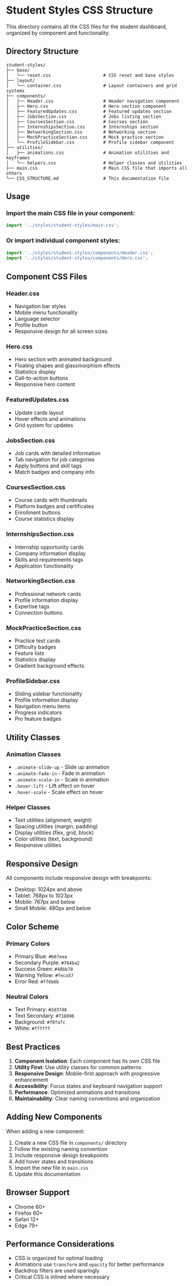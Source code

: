 # Student Styles CSS Structure

This directory contains all the CSS files for the student dashboard, organized by component and functionality.

## Directory Structure

```
student-styles/
├── base/
│   └── reset.css                    # CSS reset and base styles
├── layout/
│   └── container.css                # Layout containers and grid systems
├── components/
│   ├── Header.css                   # Header navigation component
│   ├── Hero.css                     # Hero section component
│   ├── FeaturedUpdates.css          # Featured updates section
│   ├── JobsSection.css              # Jobs listing section
│   ├── CoursesSection.css           # Courses section
│   ├── InternshipsSection.css       # Internships section
│   ├── NetworkingSection.css        # Networking section
│   ├── MockPracticeSection.css      # Mock practice section
│   └── ProfileSidebar.css           # Profile sidebar component
├── utilities/
│   ├── animations.css               # Animation utilities and keyframes
│   └── helpers.css                  # Helper classes and utilities
├── main.css                         # Main CSS file that imports all others
└── CSS_STRUCTURE.md                 # This documentation file
```

## Usage

### Import the main CSS file in your component:
```javascript
import '../styles/student-styles/main.css';
```

### Or import individual component styles:
```javascript
import '../styles/student-styles/components/Header.css';
import '../styles/student-styles/components/Hero.css';
```

## Component CSS Files

### Header.css
- Navigation bar styles
- Mobile menu functionality
- Language selector
- Profile button
- Responsive design for all screen sizes

### Hero.css
- Hero section with animated background
- Floating shapes and glassmorphism effects
- Statistics display
- Call-to-action buttons
- Responsive hero content

### FeaturedUpdates.css
- Update cards layout
- Hover effects and animations
- Grid system for updates

### JobsSection.css
- Job cards with detailed information
- Tab navigation for job categories
- Apply buttons and skill tags
- Match badges and company info

### CoursesSection.css
- Course cards with thumbnails
- Platform badges and certificates
- Enrollment buttons
- Course statistics display

### InternshipsSection.css
- Internship opportunity cards
- Company information display
- Skills and requirements tags
- Application functionality

### NetworkingSection.css
- Professional network cards
- Profile information display
- Expertise tags
- Connection buttons

### MockPracticeSection.css
- Practice test cards
- Difficulty badges
- Feature lists
- Statistics display
- Gradient background effects

### ProfileSidebar.css
- Sliding sidebar functionality
- Profile information display
- Navigation menu items
- Progress indicators
- Pro feature badges

## Utility Classes

### Animation Classes
- `.animate-slide-up` - Slide up animation
- `.animate-fade-in` - Fade in animation
- `.animate-scale-in` - Scale in animation
- `.hover-lift` - Lift effect on hover
- `.hover-scale` - Scale effect on hover

### Helper Classes
- Text utilities (alignment, weight)
- Spacing utilities (margin, padding)
- Display utilities (flex, grid, block)
- Color utilities (text, background)
- Responsive utilities

## Responsive Design

All components include responsive design with breakpoints:
- Desktop: 1024px and above
- Tablet: 768px to 1023px
- Mobile: 767px and below
- Small Mobile: 480px and below

## Color Scheme

### Primary Colors
- Primary Blue: `#667eea`
- Secondary Purple: `#764ba2`
- Success Green: `#48bb78`
- Warning Yellow: `#feca57`
- Error Red: `#ff6b6b`

### Neutral Colors
- Text Primary: `#2d3748`
- Text Secondary: `#718096`
- Background: `#f8fafc`
- White: `#ffffff`

## Best Practices

1. **Component Isolation**: Each component has its own CSS file
2. **Utility First**: Use utility classes for common patterns
3. **Responsive Design**: Mobile-first approach with progressive enhancement
4. **Accessibility**: Focus states and keyboard navigation support
5. **Performance**: Optimized animations and transitions
6. **Maintainability**: Clear naming conventions and organization

## Adding New Components

When adding a new component:

1. Create a new CSS file in `components/` directory
2. Follow the existing naming convention
3. Include responsive design breakpoints
4. Add hover states and transitions
5. Import the new file in `main.css`
6. Update this documentation

## Browser Support

- Chrome 60+
- Firefox 60+
- Safari 12+
- Edge 79+

## Performance Considerations

- CSS is organized for optimal loading
- Animations use `transform` and `opacity` for better performance
- Backdrop filters are used sparingly
- Critical CSS is inlined where necessary